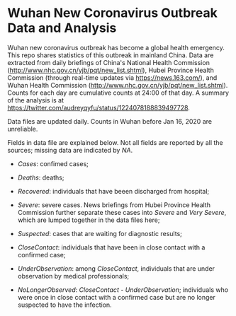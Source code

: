 # Wuhan New Coronavirus Outbreak Data and Analysis
Wuhan new coronavirus outbreak has become a global health emergency.  This repo shares statistics of this outbreak in mainland China.  Data are extracted from daily briefings of China's National Health Commission (http://www.nhc.gov.cn/yjb/pqt/new_list.shtml), Hubei Province Health Commission (through real-time updates via https://news.163.com/), and Wuhan Health Commission (http://www.nhc.gov.cn/yjb/pqt/new_list.shtml).  Counts for each day are cumulative counts at 24:00 of that day.  A summary of the analysis is at https://twitter.com/audreyqyfu/status/1224078188839497728.

Data files are updated daily.  Counts in Wuhan before Jan 16, 2020 are unreliable.

Fields in data file are explained below.  Not all fields are reported by all the sources; missing data are indicated by _NA_.
- _Cases_: confimed cases;
- _Deaths_: deaths;
- _Recovered_: individuals that have beeen discharged from hospital;
- _Severe_: severe cases.  News briefings from Hubei Province Health Commission further separate these cases into _Severe_ and _Very Severe_, which are lumped together in the data files here;

- _Suspected_: cases that are waiting for diagnostic results;
- _CloseContact_: individuals that have been in close contact with a confirmed case;
- _UnderObservation_: among _CloseContact_, individuals that are under observation by medical professionals;
- _NoLongerObserved_: _CloseContact_ - _UnderObservation_; individuals who were once in close contact with a confirmed case but are no longer suspected to have the infection.
